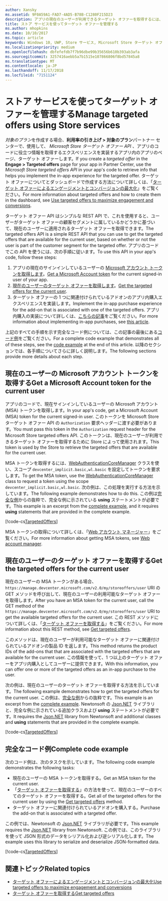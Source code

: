 ```yaml
---
author: Xansky
ms.assetid: 9F0A59A1-FAD7-4AD5-B78B-C1280F215D23
description: アプリの現在のユーザーが利用できるターゲット オファーを取得するには、Microsoft Store ターゲット オファー API を使います。
title: ストア サービスを使ってターゲット オファーを管理する
ms.author: mhopkins
ms.date: 10/10/2017
ms.topic: article
keywords: Windows 10, UWP, Store サービス, Microsoft Store ターゲット オファー API, ターゲット オファー
ms.localizationpriority: medium
ms.openlocfilehash: dbfefefdb7f7b96dbe99b35656b610b393ab3afa
ms.sourcegitcommit: 3257416aebb5a7b1515e107866806f8bd57845a8
ms.translationtype: MT
ms.contentlocale: ja-JP
ms.lasthandoff: 11/17/2018
ms.locfileid: "7151124"
---
```

# <a name="manage-targeted-offers-using-store-services"></a><span data-ttu-id="62d67-104">ストア サービスを使ってターゲット オファーを管理する</span><span class="sxs-lookup"><span data-stu-id="62d67-104">Manage targeted offers using Store services</span></span>

<span data-ttu-id="62d67-105">*対象のプラン*を作成する場合、**利用率の引き上げ > 対象のプラン**パートナー センターで、使用して、 *Microsoft Store ターゲット オファー API* 、アプリのコードに役立つ情報を取得するエクスペリエンスを実装するアプリ内のアプリのページ、ターゲット オファーします。</span><span class="sxs-lookup"><span data-stu-id="62d67-105">If you create a *targeted offer* in the **Engage > Targeted offers** page for your app in Partner Center, use the *Microsoft Store targeted offers API* in your app's code to retrieve info that helps you implement the in-app experience for the targeted offer.</span></span> <span data-ttu-id="62d67-106">ターゲット オファーについてとダッシュボードで作成する方法について詳しくは、「[ターゲット オファーによるエンゲージメントとコンバージョンの最大化](../publish/use-targeted-offers-to-maximize-engagement-and-conversions.md)」をご覧ください。</span><span class="sxs-lookup"><span data-stu-id="62d67-106">For more information about targeted offers and how to create them in the dashboard, see [Use targeted offers to maximize engagement and conversions](../publish/use-targeted-offers-to-maximize-engagement-and-conversions.md).</span></span>

<span data-ttu-id="62d67-107">ターゲット オファー API はシンプルな REST API で、これを使用すると、ユーザーがターゲット オファーの顧客セグメントに属しているかどうかに基づいて、現在のユーザーに適用されるターゲット オファーを取得できます。</span><span class="sxs-lookup"><span data-stu-id="62d67-107">The targeted offers API is a simple REST API that you can use to get the targeted offers that are available for the current user, based on whether or not the user is part of the customer segment for the targeted offer.</span></span> <span data-ttu-id="62d67-108">アプリのコードでこの API を使うには、次の手順に従います。</span><span class="sxs-lookup"><span data-stu-id="62d67-108">To use this API in your app's code, follow these steps:</span></span>

1.  <span data-ttu-id="62d67-109">アプリの現在のサインインしているユーザーの [Microsoft アカウント トークンを取得します](#obtain-a-microsoft-account-token)。</span><span class="sxs-lookup"><span data-stu-id="62d67-109">[Get a Microsoft Account token](#obtain-a-microsoft-account-token) for the current signed-in user of your app.</span></span>
2.  <span data-ttu-id="62d67-110">[現在のユーザーのターゲット オファーを取得します](#get-targeted-offers)。</span><span class="sxs-lookup"><span data-stu-id="62d67-110">[Get the targeted offers for the current user](#get-targeted-offers).</span></span>
3.  <span data-ttu-id="62d67-111">ターゲット オファーの 1 つに関連付けられているアドオンのアプリ内購入エクスペリエンスを実装します。</span><span class="sxs-lookup"><span data-stu-id="62d67-111">Implement the in-app purchase experience for the add-on that is associated with one of the targeted offers.</span></span> <span data-ttu-id="62d67-112">アプリ内購入の実装について詳しくは、[こちらの記事](enable-in-app-purchases-of-apps-and-add-ons.md)をご覧ください。</span><span class="sxs-lookup"><span data-stu-id="62d67-112">For more information about implementing in-app purchases, see [this article](enable-in-app-purchases-of-apps-and-add-ons.md).</span></span>

<span data-ttu-id="62d67-113">上記のすべての手順を示す完全なコード例については、この記事の最後にある[コード例](#code-example)をご覧ください。</span><span class="sxs-lookup"><span data-stu-id="62d67-113">For a complete code example that demonstrates all of these steps, see the [code example](#code-example) at the end of this article.</span></span> <span data-ttu-id="62d67-114">以降のセクションでは、各手順についてさらに詳しく説明します。</span><span class="sxs-lookup"><span data-stu-id="62d67-114">The following sections provide more details about each step.</span></span>

<span id="obtain-a-microsoft-account-token" />

## <a name="get-a-microsoft-account-token-for-the-current-user"></a><span data-ttu-id="62d67-115">現在のユーザーの Microsoft アカウント トークンを取得する</span><span class="sxs-lookup"><span data-stu-id="62d67-115">Get a Microsoft Account token for the current user</span></span>

<span data-ttu-id="62d67-116">アプリのコードで、現在サインインしているユーザーの Microsoft アカウント (MSA) トークンを取得します。</span><span class="sxs-lookup"><span data-stu-id="62d67-116">In your app's code, get a Microsoft Account (MSA) token for the current signed-in user.</span></span> <span data-ttu-id="62d67-117">このトークンを Microsoft Store ターゲット オファー API の ```Authorization``` 要求ヘッダーに渡す必要があります。</span><span class="sxs-lookup"><span data-stu-id="62d67-117">You must pass this token in the ```Authorization``` request header for the Microsoft Store targeted offers API.</span></span> <span data-ttu-id="62d67-118">このトークンは、現在のユーザーが利用できるターゲット オファーを取得するために Store によって使用されます。</span><span class="sxs-lookup"><span data-stu-id="62d67-118">This token is used by the Store to retrieve the targeted offers that are available for the current user.</span></span>

<span data-ttu-id="62d67-119">MSA トークンを取得するには、[WebAuthenticationCoreManager](https://docs.microsoft.com/uwp/api/windows.security.authentication.web.core.webauthenticationcoremanager) クラスを使い、スコープ ```devcenter_implicit.basic,wl.basic``` を設定してトークンを要求します。</span><span class="sxs-lookup"><span data-stu-id="62d67-119">To get the MSA token, use the [WebAuthenticationCoreManager](https://docs.microsoft.com/uwp/api/windows.security.authentication.web.core.webauthenticationcoremanager) class to request a token using the scope ```devcenter_implicit.basic,wl.basic```.</span></span> <span data-ttu-id="62d67-120">次の例は、この処理を実行する方法を示しています。</span><span class="sxs-lookup"><span data-stu-id="62d67-120">The following example demonstrates how to do this.</span></span> <span data-ttu-id="62d67-121">この例は[完全な例](#code-example)からの抜粋で、完全な例に示されている **using** ステートメントが必要です。</span><span class="sxs-lookup"><span data-stu-id="62d67-121">This example is an excerpt from the [complete example](#code-example), and it requires **using** statements that are provided in the complete example.</span></span>

[!code-cs[TargetedOffers](./code/StoreServicesExamples_TargetedOffers/cs/TargetedOffers.cs#GetMSAToken)]

<span data-ttu-id="62d67-122">MSA トークンの取得について詳しくは、「[Web アカウント マネージャー](../security/web-account-manager.md)」をご覧ください。</span><span class="sxs-lookup"><span data-stu-id="62d67-122">For more information about getting MSA tokens, see [Web account manager](../security/web-account-manager.md).</span></span>

<span id="get-targeted-offers" />

## <a name="get-the-targeted-offers-for-the-current-user"></a><span data-ttu-id="62d67-123">現在のユーザーのターゲット オファーを取得する</span><span class="sxs-lookup"><span data-stu-id="62d67-123">Get the targeted offers for the current user</span></span>

<span data-ttu-id="62d67-124">現在のユーザーの MSA トークンがある場合、```https://manage.devcenter.microsoft.com/v2.0/my/storeoffers/user``` URI の GET メソッドを呼び出して、現在のユーザーの利用可能なターゲット オファーを取得します。</span><span class="sxs-lookup"><span data-stu-id="62d67-124">After you have an MSA token for the current user, call the GET method of the ```https://manage.devcenter.microsoft.com/v2.0/my/storeoffers/user``` URI to get the available targeted offers for the current user.</span></span> <span data-ttu-id="62d67-125">この REST メソッドについて詳しくは、「[ターゲット オファーを取得する](get-targeted-offers.md)」をご覧ください。</span><span class="sxs-lookup"><span data-stu-id="62d67-125">For more information about this REST method, see [Get targeted offers](get-targeted-offers.md).</span></span>

<span data-ttu-id="62d67-126">このメソッドは、現在のユーザーが利用可能なターゲット オファーに関連付けられているアドオンの製品 ID を返します。</span><span class="sxs-lookup"><span data-stu-id="62d67-126">This method returns the product IDs of the add-ons that that are associated with the targeted offers that are available for the current user.</span></span> <span data-ttu-id="62d67-127">この情報を使って、1 つ以上のターゲット オファーをアプリ内購入としてユーザーに提供できます。</span><span class="sxs-lookup"><span data-stu-id="62d67-127">With this information, you can offer one or more of the targeted offers as an in-app purchase to the user.</span></span>

<span data-ttu-id="62d67-128">次の例は、現在のユーザーのターゲット オファーを取得する方法を示しています。</span><span class="sxs-lookup"><span data-stu-id="62d67-128">The following example demonstrates how to get the targeted offers for the current user.</span></span> <span data-ttu-id="62d67-129">この例は、[完全な例](#code-example)からの抜粋です。</span><span class="sxs-lookup"><span data-stu-id="62d67-129">This example is an excerpt from the [complete example](#code-example).</span></span> <span data-ttu-id="62d67-130">Newtonsoft の [Json.NET](http://www.newtonsoft.com/json) ライブラリと、完全な例に示されている追加クラスおよび **using** ステートメントが必要です。</span><span class="sxs-lookup"><span data-stu-id="62d67-130">It requires the [Json.NET](http://www.newtonsoft.com/json) library from Newtonsoft and additional classes and **using** statements that are provided in the complete example.</span></span>

[!code-cs[TargetedOffers](./code/StoreServicesExamples_TargetedOffers/cs/TargetedOffers.cs#GetTargetedOffers)]

<span id="code-example" />

## <a name="complete-code-example"></a><span data-ttu-id="62d67-131">完全なコード例</span><span class="sxs-lookup"><span data-stu-id="62d67-131">Complete code example</span></span>

<span data-ttu-id="62d67-132">次のコード例は、次のタスクを示しています。</span><span class="sxs-lookup"><span data-stu-id="62d67-132">The following code example demonstrates the following tasks:</span></span>

* <span data-ttu-id="62d67-133">現在のユーザーの MSA トークンを取得する。</span><span class="sxs-lookup"><span data-stu-id="62d67-133">Get an MSA token for the current user.</span></span>
* <span data-ttu-id="62d67-134">「[ターゲット オファーを取得する](get-targeted-offers.md)」の方法を使って、現在のユーザーのすべてのターゲット オファーを取得する。</span><span class="sxs-lookup"><span data-stu-id="62d67-134">Get all of the targeted offers for the current user by using the [Get targeted offers](get-targeted-offers.md) method.</span></span>
* <span data-ttu-id="62d67-135">ターゲット オファーに関連付けられているアドオンを購入する。</span><span class="sxs-lookup"><span data-stu-id="62d67-135">Purchase the add-on that is associated with a targeted offer.</span></span>

<span data-ttu-id="62d67-136">この例では、Newtonsoft の [Json.NET](http://www.newtonsoft.com/json) ライブラリが必要です。</span><span class="sxs-lookup"><span data-stu-id="62d67-136">This example requires the [Json.NET](http://www.newtonsoft.com/json) library from Newtonsoft.</span></span> <span data-ttu-id="62d67-137">この例では、このライブラリを使って JSON 形式のデータをシリアル化および逆シリアル化します。</span><span class="sxs-lookup"><span data-stu-id="62d67-137">The example uses this library to serialize and deserialize JSON-formatted data.</span></span>

[!code-cs[TargetedOffers](./code/StoreServicesExamples_TargetedOffers/cs/TargetedOffers.cs#GetTargetedOffersSample)]

## <a name="related-topics"></a><span data-ttu-id="62d67-138">関連トピック</span><span class="sxs-lookup"><span data-stu-id="62d67-138">Related topics</span></span>

* [<span data-ttu-id="62d67-139">ターゲット オファーによるエンゲージメントとコンバージョンの最大化</span><span class="sxs-lookup"><span data-stu-id="62d67-139">Use targeted offers to maximize engagement and conversions</span></span>](../publish/use-targeted-offers-to-maximize-engagement-and-conversions.md)
* [<span data-ttu-id="62d67-140">ターゲット オファーを取得する</span><span class="sxs-lookup"><span data-stu-id="62d67-140">Get targeted offers</span></span>](get-targeted-offers.md)
